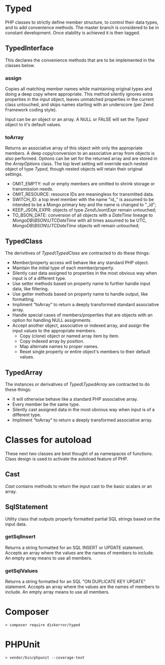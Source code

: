 # Typed
PHP classes to strictly define member structure, to control their data types, and to add convenience methods. The master branch is considered to be in constant development. Once stability is achieved it is then tagged.

## TypedInterface
This declares the convenience methods that are to be implemented in the classes below.

### assign
Copies all matching member names while maintaining original types and doing a deep copy where appropriate. This method silently ignores extra properties in the input object, leaves unmatched properties in the current class untouched, and skips names starting with an underscore (per Zend Framework coding style).

Input can be an object or an array. A NULL or FALSE will set the *Typed* object to it's default values.

### toArray
Returns an associative array of this object with only the appropriate members. A deep copy/conversion to an associative array from objects is also performed. Options can be set for the returned array and are stored in the *ArrayOptions* class. The top level setting will override each nested object of type *Typed*, though nested objects will retain their original settings.

* OMIT_EMPTY: null or empty members are omitted to shrink storage or transmission needs.
* OMIT_RESOURCE: resource IDs are meaningless for transmitted data.
* SWITCH_ID: a top level member with the name "id_" is assumed to be intended to be a Mongo primary key and the name is changed to "_id";
* KEEP_JSON_EXPR: objects of type *Zend\Json\Expr* remain untouched;
* TO_BSON_DATE: conversion of all objects with a *DateTime* lineage to *MongoDB\BSON\UTCDateTime* with all times assumed to be UTC, *MongoDB\BSON\UTCDateTime* objects will remain untouched;

## TypedClass
The derivitives of *Typed\TypedClass* are contracted to do these things:
* Member/property access will behave like any standard PHP object.
* Maintain the initial type of each member/property.
* Silently cast data assigned to properties in the most obvious way when input is of a different type.
* Use setter methods based on property name to further handle input data, like filtering.
* Use getter methods based on property name to handle output, like formatting.
* Impliment “toArray” to return a deeply transformed standard associative array.
* Handle special cases of members/properties that are objects with an option for handling NULL assignments.
* Accept another object, associative or indexed array, and assign the input values to the appropriate members.
  * Copy (clone) object or named array item by item.
  * Copy indexed array by position.
  * Map alternate names to proper names.
  * Reset single property or entire object's members to their default values.

## TypedArray
The instances or derivatives of *Typed\TypedArray* are contracted to do these things:
* It will otherwise behave like a standard PHP associative array.
* Every member be the same type.
* Silently cast assigned data in the most obvious way when input is of a different type.
* Impliment “toArray” to return a deeply transformed associative array.

# Classes for autoload
These next two classes are best thought of as namespaces of functions. Class design is used to activate the autoload feature of PHP.

## Cast
*Cast* contains methods to return the input cast to the basic scalars or an array.

## SqlStatement
Utility class that outputs properly formatted partial SQL strings based on the input data.
### getSqlInsert
Returns a string formatted for an SQL INSERT or UPDATE statement.
Accepts an array where the values are the names of members to include. An empty array means to use all members.
### getSqlValues
Returns a string formatted for an SQL "ON DUPLICATE KEY UPDATE" statement.
Accepts an array where the values are the names of members to include. An empty array means to use all members.

# Composer
```
> composer require diskerror/typed
```

# PHPUnit
```
> vendor/bin/phpunit --coverage-text
```
